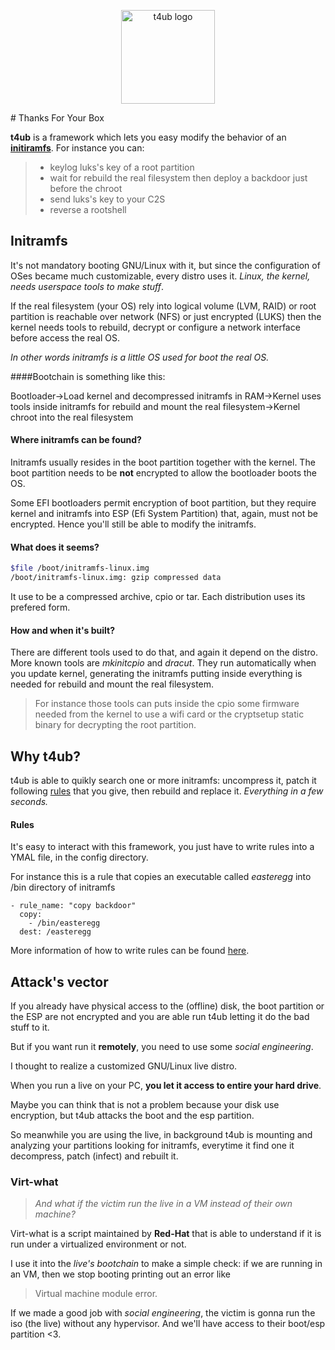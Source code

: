 <p align="center">
  <img src="https://wiki.staypirate.org/images/Skullbox.png"  height="150" width="150" alt="t4ub logo"/>
</p>
# Thanks For Your Box

**t4ub** is a framework which lets you easy modify the behavior of an [**initiramfs**](#initramfs).
For instance you can:
> * keylog luks's key of a root partition
> * wait for rebuild the real filesystem then deploy a backdoor just before the chroot
>  * send luks's key to your C2S
>  * reverse a rootshell

## Initramfs
It's not mandatory booting GNU/Linux with it, but since the configuration of OSes became much customizable, every distro uses it.
*Linux, the kernel, needs *userspace tools to make stuff**.

If the real filesystem (your OS) rely into logical volume (LVM, RAID) or root partition is reachable over network (NFS) or just encrypted (LUKS) then the kernel needs tools to rebuild, decrypt or configure a network interface before access the real OS.

*In other words initramfs is a little OS used for boot the real OS.*

####Bootchain is something like this:

Bootloader->Load kernel and decompressed initramfs in RAM->Kernel uses tools inside initramfs for rebuild and mount the real filesystem->Kernel chroot into the real filesystem

#### Where initramfs can be found?
Initramfs usually resides in the boot partition together with the kernel. The boot partition needs to be **not** encrypted to allow the bootloader boots the OS.

Some EFI bootloaders permit encryption of boot partition, but they require kernel and initramfs into ESP (Efi System Partition) that, again, must not be encrypted. Hence you'll still be able to modify the initramfs.

#### What does it seems?
```bash
$file /boot/initramfs-linux.img
/boot/initramfs-linux.img: gzip compressed data
```
It use to be a compressed archive, cpio or tar. Each distribution uses its prefered form.

#### How and when it's built?
There are different tools used to do that, and again it depend on the distro.
More known tools are *mkinitcpio* and *dracut*.
They  run automatically when you update kernel, generating the initramfs putting inside everything is needed for rebuild and mount the real filesystem.

> For instance those tools can puts inside the cpio some firmware needed from the kernel to use a wifi card or the cryptsetup static binary for decrypting the root partition.

## Why t4ub?
t4ub is able to quikly search one or more initramfs: uncompress it, patch it following [rules](#rules) that you give, then rebuild and replace it. *Everything in a few seconds.*

#### Rules
It's easy to interact with this framework, you just have to write rules into a YMAL file, in the config directory.

For instance this is a rule that copies an executable called *easteregg* into /bin directory of initramfs
```ymal
- rule_name: "copy backdoor"
  copy:
    - /bin/easteregg
  dest: /easteregg
```
More information of how to write rules can be found [here](config).

## Attack's vector
If you already have physical access to the (offline) disk, the boot partition or the ESP are not encrypted and you are able run t4ub letting it do the bad stuff to it.

But if you want run it **remotely**, you need to use some *social engineering*.

I thought to realize a customized GNU/Linux live distro.

When you run a live on your PC, **you let it access to entire your hard drive**.

Maybe you can think that is not a problem because your disk use encryption, but t4ub attacks the boot and the esp partition.

So meanwhile you are using the live, in background t4ub is mounting and analyzing your partitions looking for initramfs, everytime it find one it decompress, patch (infect) and rebuilt it.

### Virt-what
> *And what if the victim run the live in a *VM* instead of *their own machine*?*

Virt-what is a script maintained by **Red-Hat** that is able to understand if it is run under a virtualized environment or not.

I use it into the *live's bootchain* to make a simple check: if we are running in an VM, then we stop booting printing out an error like
> Virtual machine module error.

If we made a good job with *social engineering*, the victim is gonna run the iso (the live) without any hypervisor. And we'll have access to their boot/esp partition <3.
